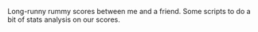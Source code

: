 Long-runny rummy scores between me and a friend.  Some scripts to do a bit of stats analysis on our scores.
